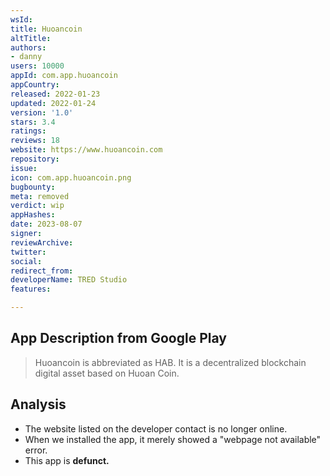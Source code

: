 ```yaml
---
wsId: 
title: Huoancoin
altTitle: 
authors:
- danny
users: 10000
appId: com.app.huoancoin
appCountry: 
released: 2022-01-23
updated: 2022-01-24
version: '1.0'
stars: 3.4
ratings: 
reviews: 18
website: https://www.huoancoin.com
repository: 
issue: 
icon: com.app.huoancoin.png
bugbounty: 
meta: removed
verdict: wip
appHashes: 
date: 2023-08-07
signer: 
reviewArchive: 
twitter: 
social: 
redirect_from: 
developerName: TRED Studio
features: 

---
```


## App Description from Google Play

> Huoancoin is abbreviated as HAB. It is a decentralized blockchain digital asset based on Huoan Coin.

## Analysis 

- The website listed on the developer contact is no longer online.
- When we installed the app, it merely showed a "webpage not available" error.
- This app is **defunct.**